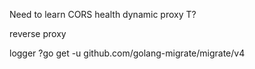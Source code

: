 Need to learn CORS
health
dynamic proxy T?

reverse proxy

logger ?go get -u github.com/golang-migrate/migrate/v4